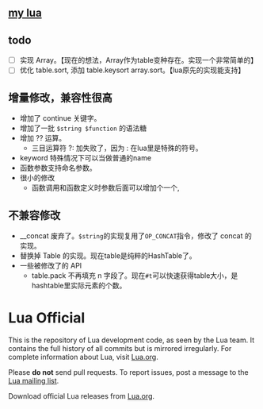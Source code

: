 [my lua](./doc/mylua.md)
--------
## todo
- [ ] 实现 Array。【现在的想法，Array作为table变种存在。实现一个非常简单的】
- [ ] 优化 table.sort, 添加 table.keysort array.sort。【lua原先的实现能支持】

## 增量修改，兼容性很高
- 增加了 continue 关键字。
- 增加了一批 `$string $function` 的语法糖
- 增加 ?? 运算。
  - 三目运算符 ?: 加失败了，因为 : 在lua里是特殊的符号。
- keyword 特殊情况下可以当做普通的name
- 函数参数支持命名参数。
- 很小的修改
  - 函数调用和函数定义时参数后面可以增加个一个,

## 不兼容修改
- __concat 废弃了。`$string`的实现复用了`OP_CONCAT`指令，修改了 concat 的实现。
- 替换掉 Table 的实现。现在table是纯粹的HashTable了。
- 一些被修改了的 API
  - table.pack 不再填充 n 字段了。现在`#t`可以快速获得table大小，是hashtable里实际元素的个数。

# Lua Official

This is the repository of Lua development code, as seen by the Lua team. It contains the full history of all commits but is mirrored irregularly. For complete information about Lua, visit [Lua.org](https://www.lua.org/).

Please **do not** send pull requests. To report issues, post a message to the [Lua mailing list](https://www.lua.org/lua-l.html).

Download official Lua releases from [Lua.org](https://www.lua.org/download.html).
